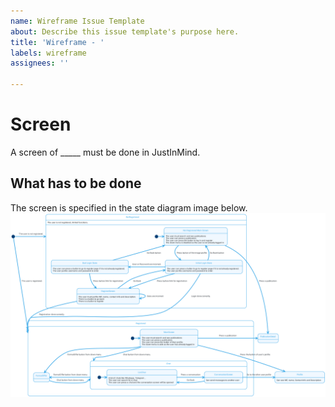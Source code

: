 ```yaml
---
name: Wireframe Issue Template
about: Describe this issue template's purpose here.
title: 'Wireframe - '
labels: wireframe
assignees: ''

---
```


# Screen
A screen of _____ must be done in JustInMind.
## What has to be done
The screen is specified in the state diagram image below.
![State Diagram](https://raw.githubusercontent.com/commed-it/docs/main/17-nov/img/stateapp.png)
